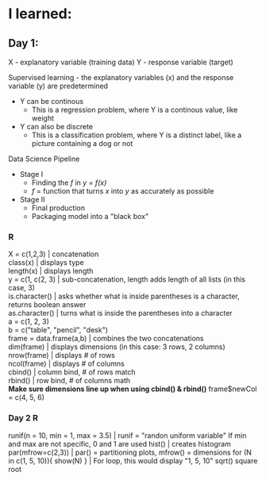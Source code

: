 # I learned:
## Day 1:
X - explanatory variable (training data)
Y - response variable (target)

Supervised learning - the explanatory variables (x) and the response variable (y) are predetermined
* Y can be continous
  * This is a regression problem, where Y is a continous value, like weight
* Y can also be discrete
  * This is a classification problem, where Y is a distinct label, like a picture containing a dog or not

Data Science Pipeline
* Stage I
  * Finding the *f* in *y = f(x)*
  * *f* = function that turns *x* into *y* as accurately as possible
* Stage II
  * Final production
  * Packaging model into a "black box"


### R
X = c(1,2,3) | concatenation  
class(x) | displays type  
length(x) | displays length  
y = c(1, c(2, 3) | sub-concatenation, length adds length of all lists (in this case, 3)  
is.character() | asks whether what is inside parentheses is a character, returns boolean answer  
as.character() | turns what is inside the parentheses into a character  
a = c(1, 2, 3)  
b = c("table", "pencil", "desk")  
frame = data.frame(a,b) | combines the two concatenations  
dim(frame) | displays dimensions (in this case: 3 rows, 2 columns)  
nrow(frame) | displays # of rows  
ncol(frame) | displays # of columns  
cbind() | column bind, # of rows match  
rbind() | row bind, # of columns math  
**Make sure dimensions line up when using cbind() & rbind()**
frame$newCol = c(4, 5, 6)

### Day 2 R
runif(n = 10, min = 1, max = 3.5) | runif = "randon uniform variable"
If min and max are not specific, 0 and 1 are used
hist() | creates histogram
par(mfrow=c(2,3)) | par() = partitioning plots, mfrow() = dimensions
for (N in c(1, 5, 10)){
  show(N)
  } | For loop, this would display "1, 5, 10"
sqrt() square root





